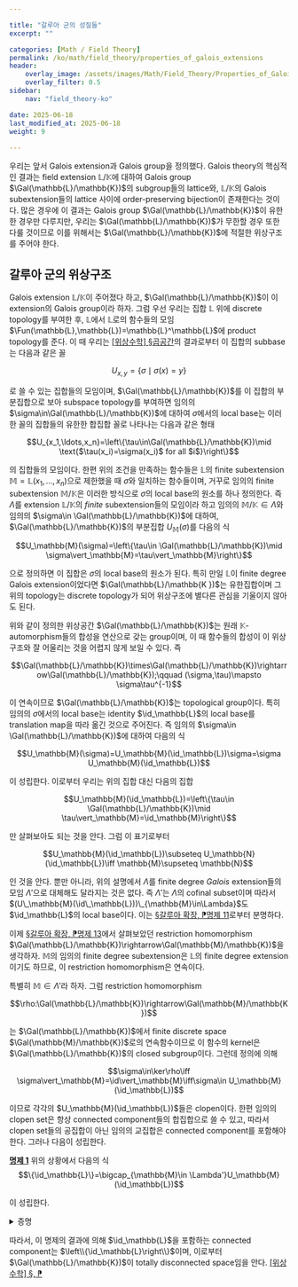 ```yaml
---

title: "갈루아 군의 성질들"
excerpt: ""

categories: [Math / Field Theory]
permalink: /ko/math/field_theory/properties_of_galois_extensions
header:
    overlay_image: /assets/images/Math/Field_Theory/Properties_of_Galois_extensions.png
    overlay_filter: 0.5
sidebar: 
    nav: "field_theory-ko"

date: 2025-06-18
last_modified_at: 2025-06-18
weight: 9
 
---
```


우리는 앞서 Galois extension과 Galois group을 정의했다. Galois theory의 핵심적인 결과는 field extension $\mathbb{L}/\mathbb{K}$에 대하여 Galois group $\Gal(\mathbb{L}/\mathbb{K})$의 subgroup들의 lattice와, $\mathbb{L}/\mathbb{K}$의 Galois subextension들의 lattice 사이에 order-preserving bijection이 존재한다는 것이다. 많은 경우에 이 결과는 Galois group $\Gal(\mathbb{L}/\mathbb{K})$이 유한한 경우만 다루지만, 우리는 $\Gal(\mathbb{L}/\mathbb{K})$가 무한할 경우 또한 다룰 것이므로 이를 위해서는 $\Gal(\mathbb{L}/\mathbb{K})$에 적절한 위상구조를 주어야 한다.

## 갈루아 군의 위상구조

Galois extension $\mathbb{L}/\mathbb{K}$이 주어졌다 하고, $\Gal(\mathbb{L}/\mathbb{K})$이 이 extension의 Galois group이라 하자. 그럼 우선 우리는 집합 $\mathbb{L}$ 위에 discrete topology를 부여한 후, $\mathbb{L}$에서 $\mathbb{L}$로의 함수들의 모임 $\Fun(\mathbb{L},\mathbb{L})=\mathbb{L}^\mathbb{L}$에 product topology를 준다. 이 때 우리는 [\[위상수학\] §곱공간](/ko/math/topology/product_spaces)의 결과로부터 이 집합의 subbase는 다음과 같은 꼴

$$U_{x,y}=\left\{\sigma\mid\sigma(x)=y \right\}$$

로 쓸 수 있는 집합들의 모임이며, $\Gal(\mathbb{L}/\mathbb{K})$를 이 집합의 부분집합으로 보아 subspace topology를 부여하면 임의의 $\sigma\in\Gal(\mathbb{L}/\mathbb{K})$에 대하여 $\sigma$에서의 local base는 이러한 꼴의 집합들의 유한한 합집합 꼴로 나타나는 다음과 같은 형태

$$U_{x_1,\ldots,x_n}=\left\{\tau\in\Gal(\mathbb{L}/\mathbb{K})\mid \text{$\tau(x_i)=\sigma(x_i)$ for all $i$}\right\}$$

의 집합들의 모임이다. 한편 위의 조건을 만족하는 함수들은 $\mathbb{L}$의 finite subextension $\mathbb{M}=\mathbb{L}(x_1,\ldots,x_n )$으로 제한했을 때 $\sigma$와 일치하는 함수들이며, 거꾸로 임의의 finite subextension $\mathbb{M}/\mathbb{K}$은 이러한 방식으로 $\sigma$의 local base의 원소를 하나 정의한다. 즉 $\Lambda$를 extension $\mathbb{L}/\mathbb{K}$의 *finite* subextension들의 모임이라 하고 임의의 $\mathbb{M}/\mathbb{K}\in \Lambda$와 임의의 $\sigma\in \Gal(\mathbb{L}/\mathbb{K})$에 대하여, $\Gal(\mathbb{L}/\mathbb{K})$의 부분집합 $U_\mathbb{M}(\sigma)$를 다음의 식 

$$U_\mathbb{M}(\sigma)=\left\{\tau\in \Gal(\mathbb{L}/\mathbb{K})\mid \sigma\vert_\mathbb{M}=\tau\vert_\mathbb{M}\right\}$$

으로 정의하면 이 집합은 $\sigma$의 local base의 원소가 된다. 특히 만일 $\mathbb{L}$이 finite degree Galois extension이었다면 $\Gal(\mathbb{L}/\mathbb{K })$는 유한집합이며 그 위의 topology는 discrete topology가 되어 위상구조에 별다른 관심을 기울이지 않아도 된다. 

위와 같이 정의한 위상공간 $\Gal(\mathbb{L}/\mathbb{K})$는 원래 $\mathbb{K}$-automorphism들의 합성을 연산으로 갖는 group이며, 이 때 함수들의 합성이 이 위상구조와 잘 어울리는 것을 어렵지 않게 보일 수 있다. 즉 

$$\Gal(\mathbb{L}/\mathbb{K})\times\Gal(\mathbb{L}/\mathbb{K})\rightarrow\Gal(\mathbb{L}/\mathbb{K});\qquad (\sigma,\tau)\mapsto \sigma\tau^{-1}$$

이 연속이므로 $\Gal(\mathbb{L}/\mathbb{K})$는 topological group이다. 특히 임의의 $\sigma$에서의 local base는 identity $\id_\mathbb{L}$의 local base를 translation map을 따라 옮긴 것으로 주어진다. 즉 임의의 $\sigma\in \Gal(\mathbb{L}/\mathbb{K})$에 대하여 다음의 식

$$U_\mathbb{M}(\sigma)=U_\mathbb{M}(\id_\mathbb{L})\sigma=\sigma U_\mathbb{M}(\id_\mathbb{L})$$

이 성립한다. 이로부터 우리는 위의 집합 대신 다음의 집합

$$U_\mathbb{M}(\id_\mathbb{L})=\left\{\tau\in \Gal(\mathbb{L}/\mathbb{K})\mid \tau\vert_\mathbb{M}=\id_\mathbb{M}\right\}$$

만 살펴보아도 되는 것을 안다. 그럼 이 표기로부터 

$$U_\mathbb{M}(\id_\mathbb{L})\subseteq U_\mathbb{N}(\id_\mathbb{L})\iff \mathbb{M}\supseteq \mathbb{N}$$

인 것을 안다. 뿐만 아니라, 위의 설명에서 $\Lambda$를 finite degree *Galois* extension들의 모임 $\Lambda'$으로 대체해도 달라지는 것은 없다. 즉 $\Lambda'$는 $\Lambda$의 cofinal subset이며 따라서 $(U\_\mathbb{M}(\id\_\mathbb{L}))\_{\mathbb{M}\in\Lambda}$도 $\id_\mathbb{L}$의 local base이다. 이는 [§갈루아 확장, ⁋명제 11](/ko/math/field_theory/galois_extension#prop11)로부터 분명하다. 

이제 [§갈루아 확장, ⁋명제 13](/ko/math/field_theory/galois_extension#prop13)에서 살펴보았던 restriction homomorphism $\Gal(\mathbb{L}/\mathbb{K})\rightarrow\Gal(\mathbb{M}/\mathbb{K})$을 생각하자. $\mathbb{M}$의 임의의 finite degree subextension은 $\mathbb{L}$의 finite degree extension이기도 하므로, 이 restriction homomorphism은 연속이다. 

특별히 $\mathbb{M}\in\Lambda'$라 하자. 그럼 restriction homomorphism

$$\rho:\Gal(\mathbb{L}/\mathbb{K})\rightarrow\Gal(\mathbb{M}/\mathbb{K})$$

는 $\Gal(\mathbb{L}/\mathbb{K})$에서 finite discrete space $\Gal(\mathbb{M}/\mathbb{K})$로의 연속함수이므로 이 함수의 kernel은 $\Gal(\mathbb{L}/\mathbb{K})$의 closed subgroup이다. 그런데 정의에 의해 

$$\sigma\in\ker\rho\iff \sigma\vert_\mathbb{M}=\id\vert_\mathbb{M}\iff\sigma\in U_\mathbb{M}(\id_\mathbb{L})$$

이므로 각각의 $U_\mathbb{M}(\id_\mathbb{L})$들은 clopen이다. 한편 임의의 clopen set은 항상 connected component들의 합집합으로 쓸 수 있고, 따라서 clopen set들의 공집합이 아닌 임의의 교집합은 connected component를 포함해야 한다. 그러나 다음이 성립한다. 

<div class="proposition" markdown="1">

<ins id="prop1">**명제 1**</ins> 위의 상황에서 다음의 식 
$$\{\id_\mathbb{L}\}=\bigcap_{\mathbb{M}\in \Lambda'}U_\mathbb{M}(\id_\mathbb{L})$$

이 성립한다.

</div>
<details class="proof" markdown="1">
<summary>증명</summary>

임의의 $\sigma\in \Gal(\mathbb{L}/\mathbb{K})$이 주어졌다 하자. 만일 $\sigma\neq\id_\mathbb{L}$이라면 $\sigma(x)\neq x$이도록 하는 $x\in \mathbb{L}$이 존재한다. 그럼 $\mathbb{M}\mathbb{K}(x)$으로 잡으면 $\sigma\not\in U_\mathbb{M}(\id_\mathbb{L})$이 성립한다. 이제 앞서 살펴본 것과 같이 $\Lambda'$이 $\Lambda$의 cofinal subset이므로 원하는 결과를 얻는다.

</details>

따라서, 이 명제의 결과에 의해 $\id_\mathbb{L}$을 포함하는 connected component는 $\left\\{\id_\mathbb{L}\right\\}$이며, 이로부터 $\Gal(\mathbb{L}/\mathbb{K})$이 totally disconnected space임을 안다. [\[위상수학\] §, ⁋]()


